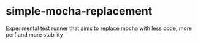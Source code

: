 # simple-mocha-replacement
Experimental test runner that aims to replace mocha with less code, more perf and more stability
